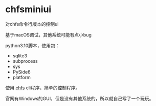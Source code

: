 # chfsminiui
对chfs命令行版本的控制ui

基于macOS调试，其他系统可能有点小bug

python3.10脚本，使用包：

- sqlite3
- subprocess
- sys
- PySide6
- platform

使用 [chfs](http://iscute.cn/chfs) cli程序，简单的控制程序。

官网有Windows的GUI，但是没有其他系统的，所以就自己写了一个玩玩。
